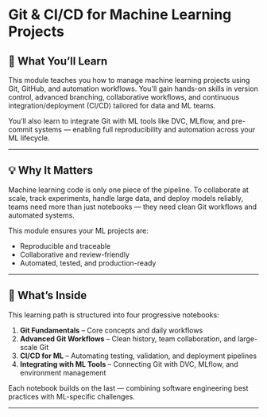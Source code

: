
# Git & CI/CD for Machine Learning Projects

## 📌 What You’ll Learn

This module teaches you how to manage machine learning projects using Git, GitHub, and automation workflows. You'll gain hands-on skills in version control, advanced branching, collaborative workflows, and continuous integration/deployment (CI/CD) tailored for data and ML teams.

You’ll also learn to integrate Git with ML tools like DVC, MLflow, and pre-commit systems — enabling full reproducibility and automation across your ML lifecycle.

---

## 💡 Why It Matters

Machine learning code is only one piece of the pipeline. To collaborate at scale, track experiments, handle large data, and deploy models reliably, teams need more than just notebooks — they need clean Git workflows and automated systems.

This module ensures your ML projects are:

- Reproducible and traceable  
- Collaborative and review-friendly  
- Automated, tested, and production-ready  

---

## 📘 What’s Inside

This learning path is structured into four progressive notebooks:

1. **Git Fundamentals** – Core concepts and daily workflows  
2. **Advanced Git Workflows** – Clean history, team collaboration, and large-scale Git  
3. **CI/CD for ML** – Automating testing, validation, and deployment pipelines  
4. **Integrating with ML Tools** – Connecting Git with DVC, MLflow, and environment management  

Each notebook builds on the last — combining software engineering best practices with ML-specific challenges.

---

